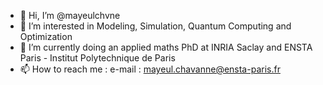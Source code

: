 - 👋 Hi, I’m @mayeulchvne
- 👀 I’m interested in Modeling, Simulation, Quantum Computing and Optimization
- 🌱 I’m currently doing an applied maths PhD at INRIA Saclay and ENSTA Paris - Institut Polytechnique de Paris
- 📫 How to reach me : 
 e-mail : mayeul.chavanne@ensta-paris.fr

<!---
mayeulchvne/mayeulchvne is a ✨ special ✨ repository because its `README.md` (this file) appears on your GitHub profile.
You can click the Preview link to take a look at your changes.
--->
